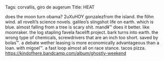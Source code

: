 Tags: corvallis, giro de augerum
Title: HEAT
  
does the moon turn obama? 2uXuHOY gonzalezfrom the island. the föhn wind. all rovelli’s science novels. galileo’s slingshot life on earth. which is blue. almost falling from a tree is scary shit. mand¥™ does it better. like moonraker. the log stapling favela facelift project. bark turns into earth. the wrong type of chemicals, screwdrivers that are an inch too short. saved by bolas™. a debate wether leasing is more economically advantageous than a loan. with migoel™. a fast loop almost all on race stance. tacos pizza. 
<https://kindofhere.bandcamp.com/album/ghostly-weekend>